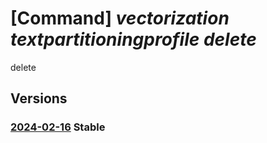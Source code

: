 # [Command] _vectorization textpartitioningprofile delete_

delete

## Versions

### [2024-02-16](/Resources/fllm-plane/L2luc3RhbmNlcy97fS9wcm92aWRlcnMvZm91bmRhdGlvbmFsbG0udmVjdG9yaXphdGlvbi90ZXh0cGFydGl0aW9uaW5ncHJvZmlsZXMve30=/2024-02-16.xml) **Stable**

<!-- fllm-plane /instances/{}/providers/foundationallm.vectorization/textpartitioningprofiles/{} 2024-02-16 -->
